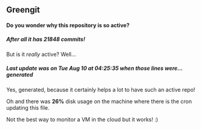 ## Greengit

#### Do you wonder why this repository is so active?

##### After all it has 21848 commits!

But is it *really* active? Well...

##### Last update was on Tue Aug 10 at 04:25:35 when those lines were... generated

Yes, generated, because it certainly helps a lot to have such an active repo!

Oh and there was **26%** disk usage on the machine
where there is the cron updating this file.

Not the best way to monitor a VM in the cloud but it works! :)
